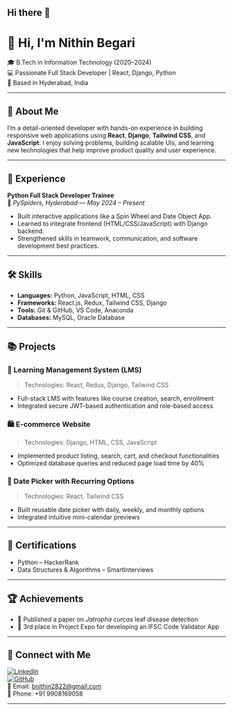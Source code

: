 ## Hi there 👋


# 👋 Hi, I'm Nithin Begari

🎓 B.Tech in Information Technology (2020–2024)  
💻 Passionate Full Stack Developer | React, Django, Python  
📍 Based in Hyderabad, India  

---

## 🚀 About Me

I’m a detail-oriented developer with hands-on experience in building responsive web applications using **React**, **Django**, **Tailwind CSS**, and **JavaScript**. I enjoy solving problems, building scalable UIs, and learning new technologies that help improve product quality and user experience.

---

## 💼 Experience

**Python Full Stack Developer Trainee**  
📍 *PySpiders, Hyderabad* — *May 2024 – Present*  
- Built interactive applications like a Spin Wheel and Date Object App.  
- Learned to integrate frontend (HTML/CSS/JavaScript) with Django backend.  
- Strengthened skills in teamwork, communication, and software development best practices.

---

## 🛠️ Skills

- **Languages:** Python, JavaScript, HTML, CSS  
- **Frameworks:** React.js, Redux, Tailwind CSS, Django  
- **Tools:** Git & GitHub, VS Code, Anaconda  
- **Databases:** MySQL, Oracle Database  

---

## 📚 Projects

### 📘 Learning Management System (LMS)
> Technologies: React, Redux, Django, Tailwind CSS  
- Full-stack LMS with features like course creation, search, enrollment  
- Integrated secure JWT-based authentication and role-based access  

### 🛍️ E-commerce Website
> Technologies: Django, HTML, CSS, JavaScript  
- Implemented product listing, search, cart, and checkout functionalities  
- Optimized database queries and reduced page load time by 40%

### 📅 Date Picker with Recurring Options
> Technologies: React, Tailwind CSS  
- Built reusable date picker with daily, weekly, and monthly options  
- Integrated intuitive mini-calendar previews

---

## 📜 Certifications

- Python – HackerRank  
- Data Structures & Algorithms – SmartInterviews

---

## 🏆 Achievements

- 📄 Published a paper on *Jatropha curcas* leaf disease detection  
- 🥉 3rd place in Project Expo for developing an IFSC Code Validator App

---

## 🔗 Connect with Me

[![LinkedIn](https://img.shields.io/badge/-LinkedIn-blue?logo=linkedin&logoColor=white)](https://www.linkedin.com/in/bnithin02/)  
[![GitHub](https://img.shields.io/badge/-GitHub-000?logo=github&logoColor=white)](https://github.com/bnithin06)  
📧 Email: bnithin2822@gmail.com  
📱 Phone: +91 9908169058

---


<!--
**bnithin06/bnithin06** is a ✨ _special_ ✨ repository because its `README.md` (this file) appears on your GitHub profile.

Here are some ideas to get you started:

- 🔭 I’m currently working on ...
- 🌱 I’m currently learning ...
- 👯 I’m looking to collaborate on ...
- 🤔 I’m looking for help with ...
- 💬 Ask me about ...
- 📫 How to reach me: ...
- 😄 Pronouns: ...
- ⚡ Fun fact: ...
-->
